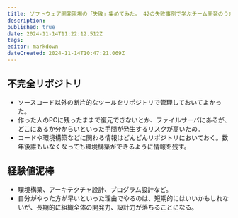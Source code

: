 ```yaml
---
title: ソフトウェア開発現場の「失敗」集めてみた。 42の失敗事例で学ぶチーム開発のうまい進めかた
description: 
published: true
date: 2024-11-14T11:22:12.512Z
tags: 
editor: markdown
dateCreated: 2024-11-14T10:47:21.069Z
---
```


## 不完全リポジトリ
- ソースコード以外の断片的なツールをリポジトリで管理しておいてよかった。
- 作った人のPCに残ったままで復元できないとか、ファイルサーバにあるが、どこにあるか分からいといった手間が発生するリスクが高いため。
- コードや環境構築などに関わる情報はどんどんリポジトリにおいておく。数年後誰もいなくなっても環境構築ができるように情報を残す。

## 経験値泥棒
- 環境構築、アーキテクチャ設計、プログラム設計など。
- 自分がやった方が早いといった理由でやるのは、短期的にはいいかもしれないが、長期的に組織全体の開発力、設計力が落ちることになる。